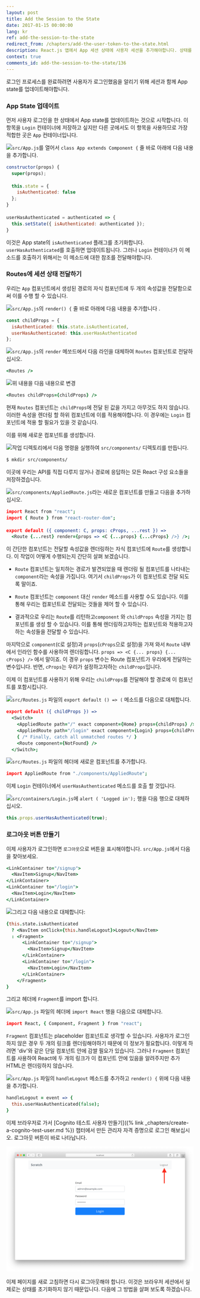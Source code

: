 ```yaml
---
layout: post
title: Add the Session to the State
date: 2017-01-15 00:00:00
lang: kr
ref: add-the-session-to-the-state
redirect_from: /chapters/add-the-user-token-to-the-state.html
description: React.js 앱에서 App 세션 상태에 사용자 세션을 추가해야합니다. 상태를 추가하게 되면 해당 사용자 세션을 모든 하위 컨테이너에 전달할 수 있습니다. 
context: true
comments_id: add-the-session-to-the-state/136
---
```


로그인 프로세스를 완료하려면 사용자가 로그인했음을 알리기 위해 세션과 함께 App state를 업데이트해야합니다.

### App State 업데이트 

먼저 사용자 로그인을 한 상태에서 App state를 업데이트하는 것으로 시작합니다. 이 항목을 `Login` 컨테이너에 저장하고 싶지만 다른 곳에서도 이 항목을 사용하므로 가장 적합한 곳은 `App` 컨테이너입니다.

<img class="code-marker" src="/assets/s.png" />`src/App.js`를 열어서 `class App extends Component {` 줄 바로 아래에 다음 내용을 추가합니다.

``` javascript
constructor(props) {
  super(props);

  this.state = {
    isAuthenticated: false
  };
}

userHasAuthenticated = authenticated => {
  this.setState({ isAuthenticated: authenticated });
}
```

이것은 App state의 `isAuthenticated` 플래그를 초기화합니다. `userHasAuthenticated`를 호출하면 업데이트됩니다. 그러나 `Login` 컨테이너가 이 메소드를 호출하기 위해서는 이 메소드에 대한 참조를 전달해야합니다.

### Routes에 세션 상태 전달하기

우리는 `App` 컴포넌트에서 생성된 경로의 자식 컴포넌트에 두 개의 속성값을 전달함으로써 이를 수행 할 수 있습니다.

<img class="code-marker" src="/assets/s.png" />`src/App.js`의 `render() {` 줄 바로 아래에 다음 내용을 추가합니다 .

``` javascript
const childProps = {
  isAuthenticated: this.state.isAuthenticated,
  userHasAuthenticated: this.userHasAuthenticated
};
```

<img class="code-marker" src="/assets/s.png" />`src/App.js`의 `render` 메쏘드에서 다음 라인을 대체하여 `Routes` 컴포넌트로 전달하십시오.

``` coffee
<Routes />
```

<img class="code-marker" src="/assets/s.png" />위 내용을 다음 내용으로 변경

``` coffee
<Routes childProps={childProps} />
```

현재 `Routes` 컴포넌트는 `childProps`에 전달 된 값을 가지고 아무것도 하지 않습니다. 이러한 속성을 렌더링 할 하위 컴포넌트에 이를 적용해야합니다. 이 경우에는 `Login` 컴포넌트에 적용 할 필요가 있을 것 같습니다.

이를 위해 새로운 컴포넌트를 생성합니다.

<img class="code-marker" src="/assets/s.png" />작업 디렉토리에서 다음 명령을 실행하여 `src/components/` 디렉토리를 만듭니다.

``` bash
$ mkdir src/components/
```

이곳에 우리는 API를 직접 다루지 않거나 경로에 응답하는 모든 React 구성 요소들을 저장하겠습니다.

<img class="code-marker" src="/assets/s.png" />`src/components/AppliedRoute.js`라는 새로운 컴포넌트를 만들고 다음을 추가하십시오.

``` coffee
import React from "react";
import { Route } from "react-router-dom";

export default ({ component: C, props: cProps, ...rest }) =>
  <Route {...rest} render={props => <C {...props} {...cProps} />} />;
```

이 간단한 컴포넌트는 전달할 속성값을 렌더링하는 자식 컴포넌트에 `Route`를 생성합니다. 이 작업이 어떻게 수행되는지 간단히 살펴 보겠습니다.

- `Route` 컴포넌트는 일치하는 경로가 발견되었을 때 렌더링 될 컴포넌트를 나타내는 `component`라는 속성을 가집니다. 여기서 `childProps`가 이 컴포넌트로 전달 되도록 말이죠.

- `Route` 컴포넌트는 `component` 대신 `render` 메소드를 사용할 수도 있습니다. 이를 통해 우리는 컴포넌트로 전달되는 것들을 제어 할 수 있습니다.

- 결과적으로 우리는 `Route`를 리턴하고`component` 와 `childProps` 속성을 가지는 컴포넌트를 생성 할 수 있습니다. 이를 통해 렌더링하고자하는 컴포넌트와 적용하고자하는 속성들을 전달할 수 있습니다.

마지막으로 `component`(`C`로 설정)과 `props`(`cProps`으로 설정)을 가져 와서 `Route` 내부에서 인라인 함수를 사용하여 렌더링합니다. `props => <C {... props} {... cProps} />` 에서 말이죠. 이 경우 `props` 변수는 Route 컴포넌트가 우리에게 전달하는 변수입니다. 반면, `cProps`는 우리가 설정하고자하는 `childProps`입니다.

이제 이 컴포넌트를 사용하기 위해 우리는 `childProps`를 전달해야 할 경로에 이 컴포넌트를 포함시킵니다.

<img class="code-marker" src="/assets/s.png" />`src/Routes.js` 파일의 `export default () => (` 메소드를 다음으로 대체합니다. 

``` coffee
export default ({ childProps }) =>
  <Switch>
    <AppliedRoute path="/" exact component={Home} props={childProps} />
    <AppliedRoute path="/login" exact component={Login} props={childProps} />
    { /* Finally, catch all unmatched routes */ }
    <Route component={NotFound} />
  </Switch>;
```

<img class="code-marker" src="/assets/s.png" />`src/Routes.js` 파일의 헤더에 새로운 컴포넌트를 추가합니다.

``` coffee
import AppliedRoute from "./components/AppliedRoute";
```

이제 `Login` 컨테이너에서 `userHasAuthenticated` 메소드를 호출 할 것입니다.

<img class="code-marker" src="/assets/s.png" />`src/containers/Login.js`에 `alert ( 'Logged in');` 행을 다음 행으로 대체하십시오.

``` javascript
this.props.userHasAuthenticated(true);
```

### 로그아웃 버튼 만들기

이제 사용자가 로그인하면 `로그아웃`으로 버튼을 표시해야합니다. `src/App.js`에서 다음을 찾아보세요.

``` coffee
<LinkContainer to="/signup">
  <NavItem>Signup</NavItem>
</LinkContainer>
<LinkContainer to="/login">
  <NavItem>Login</NavItem>
</LinkContainer>
```

<img class="code-marker" src="/assets/s.png" />그리고 다음 내용으로 대체합니다:

``` coffee
{this.state.isAuthenticated
  ? <NavItem onClick={this.handleLogout}>Logout</NavItem>
  : <Fragment>
      <LinkContainer to="/signup">
        <NavItem>Signup</NavItem>
      </LinkContainer>
      <LinkContainer to="/login">
        <NavItem>Login</NavItem>
      </LinkContainer>
    </Fragment>
}
```

그리고 헤더에 `Fragment`를 import 합니다. 

<img class="code-marker" src="/assets/s.png" />`src/App.js` 파일의 헤더에 `import React` 행을 다음으로 대체합니다. 

``` coffee
import React, { Component, Fragment } from "react";
```

`Fragment` 컴포넌트는 placeholder 컴포넌트로 생각할 수 있습니다. 사용자가 로그인하지 않은 경우 두 개의 링크를 렌더링해야하기 때문에 이 정보가 필요합니다. 이렇게 하려면 'div'와 같은 단일 컴포넌트 안에 감쌀 필요가 있습니다. 그러나 `Fragment` 컴포넌트를 사용하여 React에 두 개의 링크가 이 컴포넌트 안에 있음을 알려주지만 추가 HTML은 렌더링하지 않습니다.

<img class="code-marker" src="/assets/s.png" />`src/App.js` 파일의 `handleLogout` 메소드를 추가하고 `render() {` 위에 다음 내용을 추가합니다.

``` coffee
handleLogout = event => {
  this.userHasAuthenticated(false);
}
```

이제 브라우저로 가서 [Cognito 테스트 사용자 만들기]({% link _chapters/create-a-cognito-test-user.md %}) 챕터에서 만든 관리자 자격 증명으로 로그인 해보십시오. 로그아웃 버튼이 바로 나타납니다.

![로그인 상태 업데이트 스크린 샷](/assets/login-state-updated.png)

이제 페이지를 새로 고침하면 다시 로그아웃해야 합니다. 이것은 브라우저 세션에서 실제로는 상태를 초기화하지 않기 때문입니다. 다음에 그 방법을 살펴 보도록 하겠습니다.
